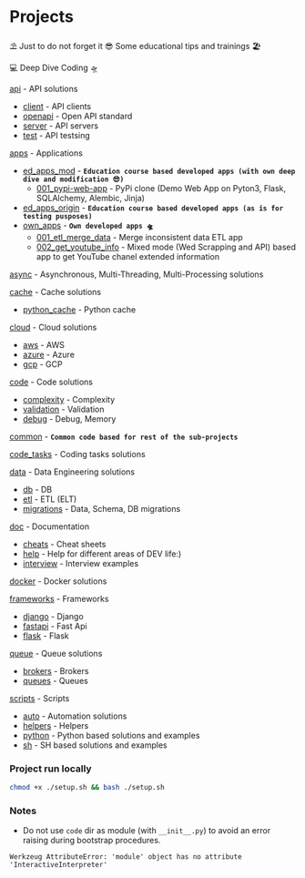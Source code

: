 # Projects

⛱️ Just to do not forget it 😎 Some educational tips and trainings 🏖️

💻 Deep Dive Coding 🛸

[api](/api) - API solutions

- [client](/api/client) - API clients
- [openapi](/api/openapi) - Open API standard
- [server](/api/server) - API servers
- [test](/api/test) - API testsing

[apps](/apps) - Applications

- [ed_apps_mod](/apps/ed_apps_mod) - **`Education course based developed apps (with own deep dive and modification 😎)`**
  - [001_pypi-web-app](/apps/ed_apps_mod/001_pypi_web_app) - PyPi clone (Demo Web App on Pyton3, Flask, SQLAlchemy,
    Alembic, Jinja)
- [ed_apps_origin](/apps/ed_apps_origin) - **`Education course based developed apps (as is for testing pusposes)`**
- [own_apps](/apps/own_apps) - **`Own developed apps 🛸`**
  - [001_etl_merge_data](/apps/own_apps/001_etl_merge_data) - Merge inconsistent data ETL app
  - [002_get_youtube_info](/apps/own_apps/002_get_youtube_info) - Mixed mode (Wed Scrapping and API) based app to get
    YouTube
    chanel extended information


[async](/async) - Asynchronous, Multi-Threading, Multi-Processing solutions

[cache](/cache) - Cache solutions
- [python_cache](/cache/python_cache) - Python cache

[cloud](/cloud) - Cloud solutions
- [aws](/cloud/aws) - AWS
- [azure](/cloud/azure) - Azure
- [gcp](/cloud/gcp) - GCP

[code](/code) - Code solutions
- [complexity](/code/complexity) - Complexity
- [validation](/code/validation) - Validation
- [debug](/code/debug) - Debug, Memory

[common](/common) - **`Common code based for rest of the sub-projects`**

[code_tasks](/tasks) - Coding tasks solutions

[data](/data) - Data Engineering solutions
- [db](/data/db) - DB
- [etl](/data/etl) - ETL (ELT)
- [migrations](/data/migrations) - Data, Schema, DB migrations

[doc](/doc) - Documentation

- [cheats](/doc/cheats) - Cheat sheets
- [help](/doc/help) - Help for different areas of DEV life:)
- [interview](/doc/interview) - Interview examples

[docker](/docker) - Docker solutions

[frameworks](/frameworks) - Frameworks

- [django](/frameworks/django)  - Django
- [fastapi](/frameworks/fastapi)  - Fast Api
- [flask](/frameworks/flask)  - Flask

[queue](/queue) - Queue solutions
- [brokers](/queue/brokers) - Brokers
- [queues](/queue/queues) - Queues

[scripts](/scripts) - Scripts
- [auto](/scripts/auto) - Automation solutions
- [helpers](/scripts/helpers) - Helpers
- [python](/scripts/python) - Python based solutions and examples
- [sh](/scripts/sh) - SH based solutions and examples

### Project run locally
```sh
chmod +x ./setup.sh && bash ./setup.sh
```

### Notes

- Do not use `code` dir as module (with `__init__.py`) to avoid an error raising during bootstrap procedures.
```
Werkzeug AttributeError: 'module' object has no attribute 'InteractiveInterpreter'
```
